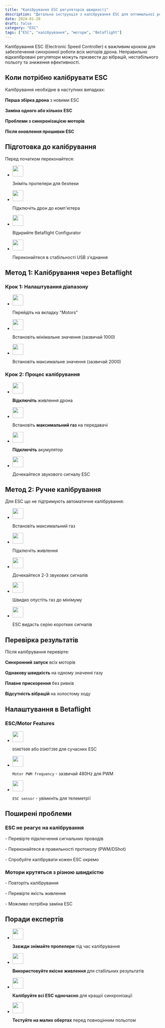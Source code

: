 ```yaml
---
title: "Калібрування ESC регуляторів швидкості"
description: "Детальна інструкція з калібрування ESC для оптимальної роботи моторів дрона"
date: 2024-01-20
draft: false
category: "ESC"
tags: ["ESC", "калібрування", "мотори", "Betaflight"]
---
```


Калібрування ESC (Electronic Speed Controller) є важливим кроком для забезпечення синхронної роботи всіх моторів дрона. Неправильно відкалібровані регулятори можуть призвести до вібрацій, нестабільного польоту та зниження ефективності.

<section id="when" class="mt-8 scroll-mt-24">
<h2 class="font-[Montserrat] text-[20px] lg:text-[24px] border-b border-[#ba0108] pb-3 font-normal mb-3">Коли потрібно калібрувати ESC</h2>
<p class="text-[16px] font-normal font-[Montserrat]">
Калібрування необхідне в наступних випадках:
<br />
<br />
<strong>Перша збірка дрона</strong> з новими ESC
<br />
<br />
<strong>Заміна одного або кількох ESC</strong>
<br />
<br />
<strong>Проблеми з синхронізацією моторів</strong>
<br />
<br />
<strong>Після оновлення прошивки ESC</strong>
</p>
</section>

<section id="preparation" class="mt-10 scroll-mt-24">
<h2 class="font-[Montserrat] text-[20px] lg:text-[24px] border-b border-[#ba0108] pb-3 font-normal mb-3">Підготовка до калібрування</h2>
<p class="text-[16px] font-normal font-[Montserrat]">
Перед початком переконайтеся:
</p>
<ul class="list-disc pl-5 space-y-2 text-[#333]">
<li class="flex gap-3 items-center">
<img width="35" height="35" src="/img/list-guide-one.png" alt="" style="filter: none; box-shadow: none;" />
<p class="text-[16px] font-normal font-[Montserrat]">
Зніміть пропелери для безпеки
</p>
</li>

<li class="flex gap-3 items-center">
<img width="35" height="35" src="/img/list-guide-two.png" alt="" style="filter: none; box-shadow: none;" />
<p class="text-[16px] font-normal font-[Montserrat]">
Підключіть дрон до комп'ютера
</p>
</li>

<li class="flex gap-3 items-center">
<img width="35" height="35" src="/img/list-guide-three.png" alt="" style="filter: none; box-shadow: none;" />
<p class="text-[16px] font-normal font-[Montserrat]">
Відкрийте Betaflight Configurator
</p>
</li>

<li class="flex gap-3 items-center">
<img width="35" height="35" src="/img/list-guide-four.png" alt="" style="filter: none; box-shadow: none;" />
<p class="text-[16px] font-normal font-[Montserrat]">
Переконайтеся в стабільності USB з'єднання
</p>
</li>
</ul>
</section>

<section id="method1" class="scroll-mt-24 mt-10 bg-[#f5f5f5] px-[29px] py-[27px]">
<h2 class="font-[Montserrat] text-[20px] lg:text-[24px] border-b border-[#ba0108] pb-3 font-normal mb-3">Метод 1: Калібрування через Betaflight</h2>
<h3 class="font-[Montserrat] text-[18px] font-normal mb-3">Крок 1: Налаштування діапазону</h3>
<ul class="list-disc pl-5 space-y-2 text-[#333]">
<li class="flex gap-3 items-center">
<img width="35" height="35" src="/img/list-guide-one.png" alt="" style="filter: none; box-shadow: none;" />
<p class="text-[16px] font-normal font-[Montserrat]">
Перейдіть на вкладку "Motors"
</p>
</li>

<li class="flex gap-3 items-center">
<img width="35" height="35" src="/img/list-guide-two.png" alt="" style="filter: none; box-shadow: none;" />
<p class="text-[16px] font-normal font-[Montserrat]">
Встановіть мінімальне значення (зазвичай 1000)
</p>
</li>

<li class="flex gap-3 items-center">
<img width="35" height="35" src="/img/list-guide-three.png" alt="" style="filter: none; box-shadow: none;" />
<p class="text-[16px] font-normal font-[Montserrat]">
Встановіть максимальне значення (зазвичай 2000)
</p>
</li>
</ul>

<h3 class="font-[Montserrat] text-[18px] font-normal mb-3 mt-6">Крок 2: Процес калібрування</h3>
<ul class="list-disc pl-5 space-y-2 text-[#333]">
<li class="flex gap-3 items-center">
<img width="35" height="35" src="/img/list-guide-one.png" alt="" style="filter: none; box-shadow: none;" />
<p class="text-[16px] font-normal font-[Montserrat]">
<strong>Відключіть</strong> живлення дрона
</p>
</li>

<li class="flex gap-3 items-center">
<img width="35" height="35" src="/img/list-guide-two.png" alt="" style="filter: none; box-shadow: none;" />
<p class="text-[16px] font-normal font-[Montserrat]">
Встановіть <strong>максимальний газ</strong> на передавачі
</p>
</li>

<li class="flex gap-3 items-center">
<img width="35" height="35" src="/img/list-guide-three.png" alt="" style="filter: none; box-shadow: none;" />
<p class="text-[16px] font-normal font-[Montserrat]">
<strong>Підключіть</strong> акумулятор
</p>
</li>

<li class="flex gap-3 items-center">
<img width="35" height="35" src="/img/list-guide-four.png" alt="" style="filter: none; box-shadow: none;" />
<p class="text-[16px] font-normal font-[Montserrat]">
Дочекайтеся звукового сигналу ESC
</p>
</li>
</ul>
</section>

<section id="method2" class="mt-10 scroll-mt-24">
<h2 class="font-[Montserrat] text-[20px] lg:text-[24px] border-b border-[#ba0108] pb-3 font-normal mb-3">Метод 2: Ручне калібрування</h2>
<p class="text-[16px] font-normal font-[Montserrat]">
Для ESC що не підтримують автоматичне калібрування:
</p>
<ul class="list-disc pl-5 space-y-2 text-[#333]">
<li class="flex gap-3 items-center">
<img width="35" height="35" src="/img/list-guide-one.png" alt="" style="filter: none; box-shadow: none;" />
<p class="text-[16px] font-normal font-[Montserrat]">
Встановіть максимальний газ
</p>
</li>

<li class="flex gap-3 items-center">
<img width="35" height="35" src="/img/list-guide-two.png" alt="" style="filter: none; box-shadow: none;" />
<p class="text-[16px] font-normal font-[Montserrat]">
Підключіть живлення
</p>
</li>

<li class="flex gap-3 items-center">
<img width="35" height="35" src="/img/list-guide-three.png" alt="" style="filter: none; box-shadow: none;" />
<p class="text-[16px] font-normal font-[Montserrat]">
Дочекайтеся 2-3 звукових сигналів
</p>
</li>

<li class="flex gap-3 items-center">
<img width="35" height="35" src="/img/list-guide-four.png" alt="" style="filter: none; box-shadow: none;" />
<p class="text-[16px] font-normal font-[Montserrat]">
Швидко опустіть газ до мінімуму
</p>
</li>

<li class="flex gap-3 items-center">
<img width="35" height="35" src="/img/list-guide-one.png" alt="" style="filter: none; box-shadow: none;" />
<p class="text-[16px] font-normal font-[Montserrat]">
ESC видасть серію коротких сигналів
</p>
</li>
</ul>
</section>

<section id="check" class="mt-10 scroll-mt-24">
<h2 class="font-[Montserrat] text-[20px] lg:text-[24px] border-b border-[#ba0108] pb-3 font-normal mb-3">Перевірка результатів</h2>
<p class="text-[16px] font-normal font-[Montserrat]">
Після калібрування перевірте:
<br />
<br />
<strong>Синхронний запуск</strong> всіх моторів
<br />
<br />
<strong>Однакову швидкість</strong> на одному значенні газу
<br />
<br />
<strong>Плавне прискорення</strong> без ривків
<br />
<br />
<strong>Відсутність вібрацій</strong> на холостому ходу
</p>
</section>

<section id="betaflight" class="mt-10 scroll-mt-24">
<h2 class="font-[Montserrat] text-[20px] lg:text-[24px] border-b border-[#ba0108] pb-3 font-normal mb-3">Налаштування в Betaflight</h2>
<h3 class="font-[Montserrat] text-[18px] font-normal mb-3">ESC/Motor Features</h3>
<ul class="list-disc pl-5 space-y-2 text-[#333]">
<li class="flex gap-3 items-center">
<img width="35" height="35" src="/img/list-guide-one.png" alt="" style="filter: none; box-shadow: none;" />
<p class="text-[16px] font-normal font-[Montserrat]">
<code>DSHOT600</code> або <code>DSHOT300</code> для сучасних ESC
</p>
</li>

<li class="flex gap-3 items-center">
<img width="35" height="35" src="/img/list-guide-two.png" alt="" style="filter: none; box-shadow: none;" />
<p class="text-[16px] font-normal font-[Montserrat]">
<code>Motor PWM frequency</code> - зазвичай 480Hz для PWM
</p>
</li>

<li class="flex gap-3 items-center">
<img width="35" height="35" src="/img/list-guide-three.png" alt="" style="filter: none; box-shadow: none;" />
<p class="text-[16px] font-normal font-[Montserrat]">
<code>ESC sensor</code> - увімкніть для телеметрії
</p>
</li>
</ul>
</section>

<section id="problems" class="mt-10 scroll-mt-24">
<h2 class="font-[Montserrat] text-[20px] lg:text-[24px] border-b border-[#ba0108] pb-3 font-normal mb-3">Поширені проблеми</h2>
<h3 class="font-[Montserrat] text-[18px] font-normal mb-3">ESC не реагує на калібрування</h3>
<p class="text-[16px] font-normal font-[Montserrat]">
- Перевірте підключення сигнальних проводів
<br />
<br />
- Переконайтеся в правильності протоколу (PWM/DShot)
<br />
<br />
- Спробуйте калібрувати кожен ESC окремо
</p>

<h3 class="font-[Montserrat] text-[18px] font-normal mb-3 mt-6">Мотори крутяться з різною швидкістю</h3>
<p class="text-[16px] font-normal font-[Montserrat]">
- Повторіть калібрування
<br />
<br />
- Перевірте якість живлення
<br />
<br />
- Можливо потрібна заміна ESC
</p>
</section>

<section id="tips" class="mt-10 scroll-mt-24">
<h2 class="font-[Montserrat] text-[20px] lg:text-[24px] border-b border-[#ba0108] pb-3 font-normal mb-3">Поради експертів</h2>
<ul class="list-disc pl-5 space-y-2 text-[#333]">
<li class="flex gap-3 items-center">
<img width="35" height="35" src="/img/list-guide-one.png" alt="" style="filter: none; box-shadow: none;" />
<p class="text-[16px] font-normal font-[Montserrat]">
<strong>Завжди знімайте пропелери</strong> під час калібрування
</p>
</li>

<li class="flex gap-3 items-center">
<img width="35" height="35" src="/img/list-guide-two.png" alt="" style="filter: none; box-shadow: none;" />
<p class="text-[16px] font-normal font-[Montserrat]">
<strong>Використовуйте якісне живлення</strong> для стабільних результатів
</p>
</li>

<li class="flex gap-3 items-center">
<img width="35" height="35" src="/img/list-guide-three.png" alt="" style="filter: none; box-shadow: none;" />
<p class="text-[16px] font-normal font-[Montserrat]">
<strong>Калібруйте всі ESC одночасно</strong> для кращої синхронізації
</p>
</li>

<li class="flex gap-3 items-center">
<img width="35" height="35" src="/img/list-guide-four.png" alt="" style="filter: none; box-shadow: none;" />
<p class="text-[16px] font-normal font-[Montserrat]">
<strong>Тестуйте на малих обертах</strong> перед повноцінним польотом
</p>
</li>
</ul>
</section>
